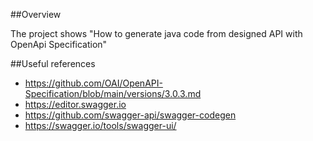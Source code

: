 
##Overview

The project shows "How to generate java code from designed API with OpenApi Specification"

##Useful references 
 
- https://github.com/OAI/OpenAPI-Specification/blob/main/versions/3.0.3.md
- https://editor.swagger.io
- https://github.com/swagger-api/swagger-codegen
- https://swagger.io/tools/swagger-ui/
